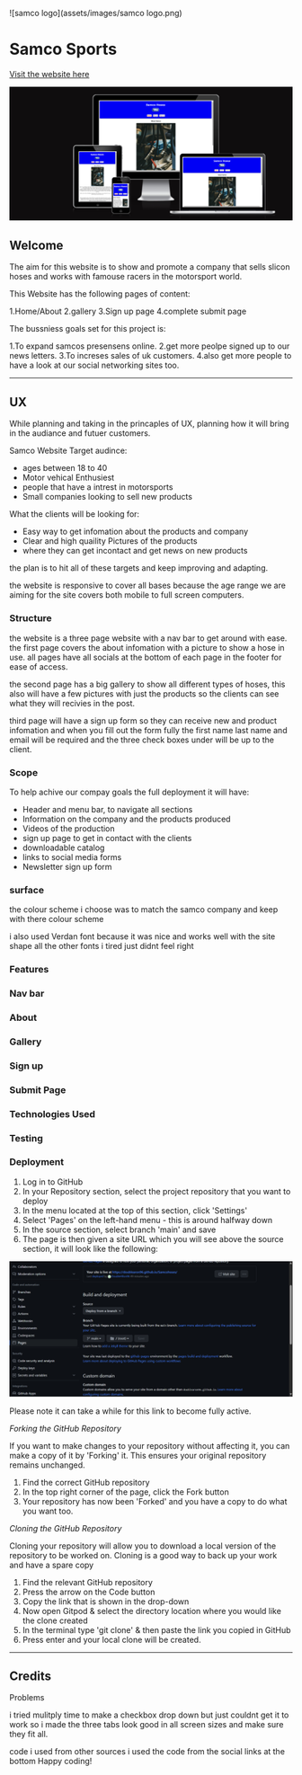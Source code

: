 ![samco logo](assets/images/samco logo.png)

# Samco Sports

[Visit the website here](https://doublearon96.github.io/Samcohoses/index.html)

![](docs/screen-picture-of-all-sizes.png)

## Welcome

The aim for this website is to show and promote a company that sells slicon hoses and works with
famouse racers in the motorsport world.

This Website has the following pages of content:

1.Home/About
2.gallery
3.Sign up page
4.complete submit page

The bussniess goals set for this project is:

1.To expand samcos presensens online.
2.get more peolpe signed up to our news letters.
3.To increses sales of uk customers.
4.also get more people to have a look at our social networking sites too.

---

## UX

While planning and taking in the princaples of UX, planning how it will bring in the audiance and futuer customers.

Samco Website Target audince:

* ages between 18 to 40
* Motor vehical Enthusiest
* people that have a intrest in motorsports
* Small companies looking to sell new products
  
What the clients will be looking for:

* Easy way to get infomation about the products and company
* Clear and high quaility Pictures of the products
* where they can get incontact and get news on new products
  
the plan is to hit all of these targets and keep improving and adapting.

the website is responsive to cover all bases because the age range we are aiming for the site covers both mobile to full screen computers.

### Structure

the website is a three page website with a nav bar to get around with ease. the first page covers the about infomation with a picture to show a hose in use. all pages have all socials at the bottom of each page in the footer for ease of access.

the second page has a big gallery to show all different types of hoses, this also will have a few pictures with just the products so the clients can see what they will recivies in the post.

third page will have a sign up form so they can receive new and product infomation and when you fill out the form fully the first name last name and email will be required and the three check boxes under will be up to the client.

### Scope

To help achive our compay goals the full deployment it will have:

* Header and menu bar, to navigate all sections 
* Information on the company and the products produced 
* Videos of the production
* sign up page to get in contact with the clients
* downloadable catalog 
* links to social media forms 
* Newsletter sign up form

### surface
the colour scheme i choose was to match the samco company and keep with there colour scheme 

i also used Verdan font because it was nice and works well with the site shape all the other fonts i tired just didnt feel right 

[](docs/Screenshot-of-verdana-font.png)

### Features

### Nav bar

### About

### Gallery

### Sign up

### Submit Page

### Technologies Used

### Testing

### Deployment

1. Log in to GitHub
2. In your Repository section, select the project repository that you want to deploy
3. In the menu located at the top of this section, click 'Settings'
4. Select 'Pages' on the left-hand menu - this is around halfway down
5. In the source section, select branch 'main' and save
6. The page is then given a site URL which you will see above the source section, it will look like the following:

![](docs/github-deployment.png)



Please note it can take a while for this link to become fully active.

*Forking the GitHub Repository*

If you want to make changes to your repository without affecting it, you can make a copy of it by 'Forking' it. This ensures your original repository remains unchanged.

1. Find the correct GitHub repository
2. In the top right corner of the page, click the Fork button
3. Your repository has now been 'Forked' and you have a copy to do what you want too.

*Cloning the GitHub Repository*

Cloning your repository will allow you to download a local version of the repository to be worked on. Cloning is a good way to back up your work and have a spare copy 

1. Find the relevant GitHub repository
2. Press the arrow on the Code button
3. Copy the link that is shown in the drop-down
4. Now open Gitpod & select the directory location where you would like the clone created
5. In the terminal type 'git clone' & then paste the link you copied in GitHub
6. Press enter and your local clone will be created.

---

## Credits

Problems

i tried mulitply time to make a checkbox drop down but just couldnt get it to work so i made the three tabs look good in all screen sizes and make sure they fit all.

code i used from other sources
i used the code from the social links at the bottom
Happy coding!
